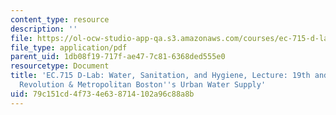 ```yaml
---
content_type: resource
description: ''
file: https://ol-ocw-studio-app-qa.s3.amazonaws.com/courses/ec-715-d-lab-water-sanitation-and-hygiene-fall-2019/79c151cd4f734e638714102a96c88a8b_MITEC_715F19_lec6.pdf
file_type: application/pdf
parent_uid: 1db08f19-717f-ae47-7c81-6368ded555e0
resourcetype: Document
title: 'EC.715 D-Lab: Water, Sanitation, and Hygiene, Lecture: 19th and 20th c. Sanitary
  Revolution & Metropolitan Boston''s Urban Water Supply'
uid: 79c151cd-4f73-4e63-8714-102a96c88a8b
---
```

